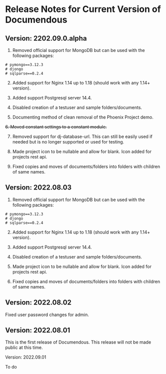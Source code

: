 # Release Notes for Current Version of Documendous

## Version: 2202.09.0.alpha

1. Removed official support for MongoDB but can be used with the following packages:

```
# pymongo==3.12.3
# djongo
# sqlparse==0.2.4
```

2. Added support for Nginx 1.14 up to 1.18 (should work with any 1.14+ version).

3. Added support Postgresql server 14.4.

4. Disabled creation of a testuser and sample folders/documents.

5. Documenting method of clean removal of the Phoenix Project demo.

~~6. Moved constant settings to a constant module.~~

7. Removed support for dj-database-url. This can still be easily used if needed but is no longer supported or used for testing.

8. Made project icon to be nullable and allow for blank. Icon added for projects rest api.

9. Fixed copies and moves of documents/folders into folders with children of same names.

## Version: 2022.08.03

1. Removed official support for MongoDB but can be used with the following packages:

```
# pymongo==3.12.3
# djongo
# sqlparse==0.2.4
```

2. Added support for Nginx 1.14 up to 1.18 (should work with any 1.14+ version).

3. Added support Postgresql server 14.4.

4. Disabled creation of a testuser and sample folders/documents.

5. Made project icon to be nullable and allow for blank. Icon added for projects rest api.

6. Fixed copies and moves of documents/folders into folders with children of same names.


## Version: 2022.08.02

Fixed user password changes for admin.

## Version: 2022.08.01

This is the first release of Documendous. This release will not be made public at this time.

Version: 2022.09.01

To do